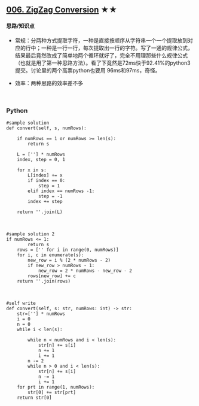 ## [006. ZigZag Conversion][1] ★★
[1]: https://leetcode.com/problems/zigzag-conversion/

    
#### 思路/知识点
- 常规：分两种方式提取字符，一种是直接按顺序从字符串一个一个提取放到对应的行中；一种是一行一行，每次提取出一行的字符。写了一通的规律公式，结果最后竟然改成了简单地两个循环就好了，完全不用理那些什么规律公式（也就是用了第一种思路方法）。看了下竟然是72ms快于92.41%的python3提交。讨论里的两个高票python也要用 96ms和97ms，奇怪。
- 效率：两种思路的效率差不多

  <br />  
### Python
    #sample solution
    def convert(self, s, numRows):
        
        if numRows == 1 or numRows >= len(s):
            return s

        L = [''] * numRows
        index, step = 0, 1

        for x in s:
            L[index] += x
            if index == 0:
                step = 1
            elif index == numRows -1:
                step = -1
            index += step

        return ''.join(L) 

  <br /> 

    #sample solution 2
    if numRows <= 1:
            return s
        rows = ['' for i in range(0, numRows)]
        for i, c in enumerate(s):
            new_row = i % (2 * numRows - 2)
            if new_row > numRows - 1:
                new_row = 2 * numRows - new_row - 2
            rows[new_row] += c
        return ''.join(rows)

  <br /> 

    #self write
    def convert(self, s: str, numRows: int) -> str:
        str=[''] * numRows
        i = 0
        n = 0
        while i < len(s):
    
            while n < numRows and i < len(s):
                str[n] += s[i]
                n += 1
                i += 1
            n -= 2
            while n > 0 and i < len(s):
                str[n] += s[i]
                n -= 1
                i += 1
        for prt in range(1, numRows):
            str[0] += str[prt]
        return str[0]
